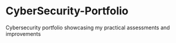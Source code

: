 # CyberSecurity-Portfolio
Cybersecurity portfolio showcasing my practical assessments and improvements
